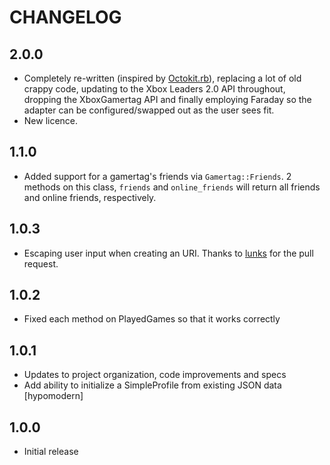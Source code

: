 # CHANGELOG

## 2.0.0

* Completely re-written (inspired by [Octokit.rb](https://github.com/octokit/octokit.rb)), replacing a lot of old crappy code, updating to the Xbox Leaders 2.0 API throughout, dropping the XboxGamertag API and finally employing Faraday so the adapter can be configured/swapped out as the user sees fit.
* New licence.

## 1.1.0

* Added support for a gamertag's friends via `Gamertag::Friends`. 2 methods on this class, `friends` and
`online_friends` will return all friends and online friends, respectively.

## 1.0.3

* Escaping user input when creating an URI. Thanks to [lunks](https://github.com/lunks) for the pull request.

## 1.0.2

* Fixed each method on PlayedGames so that it works correctly

## 1.0.1

* Updates to project organization, code improvements and specs
* Add ability to initialize a SimpleProfile from existing JSON data [hypomodern]

## 1.0.0

* Initial release